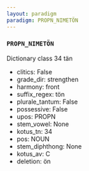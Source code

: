 ```yaml
---
layout: paradigm
paradigm: PROPN_NIMETÖN
---
```

### ` PROPN_NIMETÖN `

Dictionary class 34 tän
* clitics: False
* grade_dir: strengthen
* harmony: front
* suffix_regex: tön
* plurale_tantum: False
* possessive: False
* upos: PROPN
* stem_vowel: None
* kotus_tn: 34
* pos: NOUN
* stem_diphthong: None
* kotus_av: C
* deletion: ön
